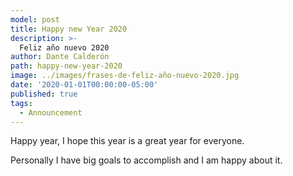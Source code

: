 ```yaml
---
model: post
title: Happy new Year 2020
description: >- 
  Feliz año nuevo 2020 
author: Dante Calderón
path: happy-new-year-2020
image: ../images/frases-de-feliz-año-nuevo-2020.jpg
date: '2020-01-01T00:00:00-05:00'
published: true
tags:
  - Announcement
---
```



Happy year, I hope this year is a great year for everyone.

Personally I have big goals to accomplish and I am happy about it.

